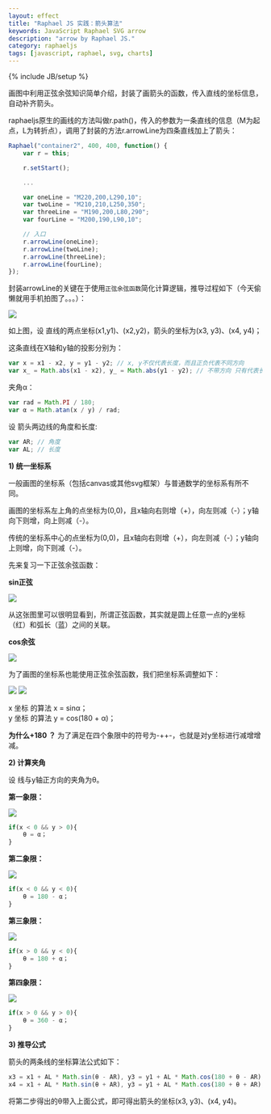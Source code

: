 ```yaml
---
layout: effect
title: "Raphael JS 实践：箭头算法"
keywords: JavaScript Raphael SVG arrow
description: "arrow by Raphael JS."
category: raphaeljs
tags: [javascript, raphael, svg, charts]
---
```

{% include JB/setup %}

画图中利用正弦余弦知识简单介绍，封装了画箭头的函数，传入直线的坐标信息，自动补齐箭头。

<!-- more -->

<div id="container2"></div>

raphaeljs原生的画线的方法叫做r.path()，传入的参数为一条直线的信息（M为起点，L为转折点），调用了封装的方法r.arrowLine为四条直线加上了箭头：

```javascript
Raphael("container2", 400, 400, function() {
	var r = this;

	r.setStart();

	...

	var oneLine = "M220,200,L290,10";
	var twoLine = "M210,210,L250,350";
	var threeLine = "M190,200,L80,290";
	var fourLine = "M200,190,L90,10";

	// 入口
	r.arrowLine(oneLine);
	r.arrowLine(twoLine);
	r.arrowLine(threeLine);
	r.arrowLine(fourLine);
});
```

封装arrowLine的关键在于使用`正弦余弦函数`简化计算逻辑，推导过程如下（今天偷懒就用手机拍图了。。。）：

<img src="/assets/images/arrow/init.JPG" />

如上图，设 直线的两点坐标(x1,y1)、(x2,y2)，箭头的坐标为(x3, y3)、(x4, y4)；  

这条直线在X轴和y轴的投影分别为：

```javascript 
var x = x1 - x2, y = y1 - y2; // x, y不仅代表长度，而且正负代表不同方向
var x_ = Math.abs(x1 - x2), y_ = Math.abs(y1 - y2); // 不带方向 只有代表长度的值
```

夹角α：

```javascript
var rad = Math.PI / 180;  
var α = Math.atan(x / y) / rad;
```

设 箭头两边线的角度和长度:

```javascript
var AR; // 角度
var AL; // 长度
```

**1) 统一坐标系**

一般画图的坐标系（包括canvas或其他svg框架）与普通数学的坐标系有所不同。  

画图的坐标系左上角的点坐标为(0,0)，且x轴向右则增（+），向左则减（-）；y轴向下则增，向上则减（-）。

传统的坐标系中心的点坐标为(0,0)，且x轴向右则增（+），向左则减（-）；y轴向上则增，向下则减（-）。

先来复习一下正弦余弦函数：

**sin正弦**

<img src="/assets/images/arrow/sin.gif" />

从这张图里可以很明显看到，所谓正弦函数，其实就是圆上任意一点的y坐标（红）和弧长（蓝）之间的关联。

**cos余弦**

<img src="/assets/images/arrow/sin&cos.gif" />

为了画图的坐标系也能使用正弦余弦函数，我们把坐标系调整如下：

<img src="/assets/images/arrow/coordinates.JPG" />
<img src="/assets/images/arrow/sincos.JPG" />

x 坐标 的算法 x = sinα；  
y 坐标 的算法 y = cos(180 + α)；

**为什么+180 ？**
为了满足在四个象限中的符号为-++-，也就是对y坐标进行减增增减。  

**2) 计算夹角**

设 线与y轴正方向的夹角为θ。  

**第一象限：**

<img src="/assets/images/arrow/1.JPG" />

```javascript
if(x < 0 && y > 0){
	θ = α；
}
```

**第二象限：**

<img src="/assets/images/arrow/2.JPG" />

```javascript
if(x < 0 && y < 0){
	θ = 180 - α；
}
```

**第三象限：**

<img src="/assets/images/arrow/3.JPG" />

```javascript
if(x > 0 && y < 0){
	θ = 180 + α；
}
```

**第四象限：**

<img src="/assets/images/arrow/4.JPG" />

```javascript
if(x > 0 && y > 0){
	θ = 360 - α；
}
```

**3) 推导公式**

箭头的两条线的坐标算法公式如下：

```javascript
x3 = x1 + AL * Math.sin(θ - AR), y3 = y1 + AL * Math.cos(180 + θ - AR);
x4 = x1 + AL * Math.sin(θ + AR), y3 = y1 + AL * Math.cos(180 + θ + AR);
```

将第二步得出的θ带入上面公式，即可得出箭头的坐标(x3, y3)、(x4, y4)。